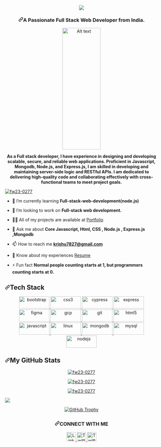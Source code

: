 <article class="markdown-body entry-content container-lg f5" itemprop="text">
 <h3 align="center" color:"red">
     <a href="https://github.com/DenverCoder1/readme-typing-svg">
          <img src="https://readme-typing-svg.demolab.com/?lines=Hello! I am Krishna Kumar 🏽; I am a Full-Stack%20Web%20Developer 🏻‍💻; interested in Coding 🏃‍♂️♂️;Curious%20to%20learn%20new%20things !&font=Fira%20Code&center=true&width=440&height=45&color=#37bcf7&vCenter=true&size=22&pause=1000"></a>
      </h3>
<h3 align="center" dir="auto"><a id="user-content-a-passionate-full-stack-web-developer-from-india" class="anchor" aria-hidden="true" href="#a-passionate-full-stack-web-developer-from-india"><svg class="octicon octicon-link" viewBox="0 0 16 16" version="1.1" width="16" height="16" aria-hidden="true"><path d="m7.775 3.275 1.25-1.25a3.5 3.5 0 1 1 4.95 4.95l-2.5 2.5a3.5 3.5 0 0 1-4.95 0 .751.751 0 0 1 .018-1.042.751.751 0 0 1 1.042-.018 1.998 1.998 0 0 0 2.83 0l2.5-2.5a2.002 2.002 0 0 0-2.83-2.83l-1.25 1.25a.751.751 0 0 1-1.042-.018.751.751 0 0 1-.018-1.042Zm-4.69 9.64a1.998 1.998 0 0 0 2.83 0l1.25-1.25a.751.751 0 0 1 1.042.018.751.751 0 0 1 .018 1.042l-1.25 1.25a3.5 3.5 0 1 1-4.95-4.95l2.5-2.5a3.5 3.5 0 0 1 4.95 0 .751.751 0 0 1-.018 1.042.751.751 0 0 1-1.042.018 1.998 1.998 0 0 0-2.83 0l-2.5 2.5a1.998 1.998 0 0 0 0 2.83Z"></path></svg></a>A Passionate Full Stack Web Developer from India.</h3>
<p dir="auto" align="center"><a target="_blank" rel="noopener noreferrer" href="https://camo.githubusercontent.com/683e2187241c641430216c864ce93fc5a0e0dfb232c5a01d1c54b54d63aa8cb2/68747470733a2f2f63646e2e6472696262626c652e636f6d2f75736572732f313136323037372f73637265656e73686f74732f333834383931342f70726f6772616d6d65722e676966"><img src="https://camo.githubusercontent.com/683e2187241c641430216c864ce93fc5a0e0dfb232c5a01d1c54b54d63aa8cb2/68747470733a2f2f63646e2e6472696262626c652e636f6d2f75736572732f313136323037372f73637265656e73686f74732f333834383931342f70726f6772616d6d65722e676966" alt="Alt text" width="50%" height="400/" style="max-width: 100%;"></a></p>
<p align="center" dir="auto"><b>As a Full stack developer, I have experience in designing and developing scalable, secure, and reliable web applications. Proficient in Javascript, Mongodb, Node.js, and Express.js, I am skilled in developing and maintaining server-side logic and RESTful APIs. I am dedicated to delivering high-quality code and collaborating effectively with cross-functional teams to meet project goals.</b></p>
 <p dir="auto"><a target="_blank" rel="noopener noreferrer nofollow" href="https://camo.githubusercontent.com/8817cf37bc8f111e0eb84cc8dcbe8cba7508e9ed0bbf872fbf827bf1c3be57b9/68747470733a2f2f6b6f6d617265762e636f6d2f67687076632f3f757365726e616d653d667732332d30323737266c6162656c3d50726f66696c65253230766965777326636f6c6f723d306537356236267374796c653d666c6174"><img src="https://camo.githubusercontent.com/8817cf37bc8f111e0eb84cc8dcbe8cba7508e9ed0bbf872fbf827bf1c3be57b9/68747470733a2f2f6b6f6d617265762e636f6d2f67687076632f3f757365726e616d653d667732332d30323737266c6162656c3d50726f66696c65253230766965777326636f6c6f723d306537356236267374796c653d666c6174" alt="fw23-0277" data-canonical-src="https://komarev.com/ghpvc/?username=fw23-0277&amp;label=Profile%20views&amp;color=0e75b6&amp;style=flat" style="max-width: 100%;"></a></p> 

     
      
<ul dir="auto">
<li>
<p dir="auto"><g-emoji class="g-emoji" alias="seedling" fallback-src="https://github.githubassets.com/images/icons/emoji/unicode/1f331.png">🌱</g-emoji> I’m currently learning <strong>Full-stack-web-development(node.js)</strong></p>
</li>
<li>
<p dir="auto"><g-emoji class="g-emoji" alias="dancers" fallback-src="https://github.githubassets.com/images/icons/emoji/unicode/1f46f.png">👯</g-emoji> I’m looking to work on <strong>Full-stack web development.</strong></p>
</li>
<li>
<p dir="auto"><g-emoji class="g-emoji" alias="man_technologist" fallback-src="https://github.githubassets.com/images/icons/emoji/unicode/1f468-1f4bb.png">👨‍💻</g-emoji> All of my projects are available at <a href="https://Krishu7827.github.io/" rel="nofollow">Portfolio</a></p>
</li>
<li>
<p dir="auto"><g-emoji class="g-emoji" alias="speech_balloon" fallback-src="https://github.githubassets.com/images/icons/emoji/unicode/1f4ac.png">💬</g-emoji> Ask me about <strong>Core Javascript, Html, CSS , Node.js , Express.js ,Mongodb</strong></p>
</li>
<li>
<p dir="auto"><g-emoji class="g-emoji" alias="mailbox" fallback-src="https://github.githubassets.com/images/icons/emoji/unicode/1f4eb.png">📫</g-emoji> How to reach me <strong><a href="mailto:krishu7827@gmail.com">krishu7827@gmail.com</a></strong></p>
</li>
<li>
<p dir="auto"><g-emoji class="g-emoji" alias="page_facing_up" fallback-src="https://github.githubassets.com/images/icons/emoji/unicode/1f4c4.png">📄</g-emoji> Know about my experiences <a href="https://drive.google.com/file/d/156MlQuWGJ-sZWc17i5Rkq-6uEcLM3q4i/view?usp=sharing" rel="nofollow">Resume</a></p>
</li>
<li>
<p dir="auto"><g-emoji class="g-emoji" alias="zap" fallback-src="https://github.githubassets.com/images/icons/emoji/unicode/26a1.png">⚡</g-emoji> Fun fact <strong>Normal people counting starts at 1, but programmers counting starts at 0.</strong></p>
</li>
</ul>
<h2 dir="auto"><a id="user-content-tech-stack" class="anchor" aria-hidden="true" href="#tech-stack"><svg class="octicon octicon-link" viewBox="0 0 16 16" version="1.1" width="16" height="16" aria-hidden="true"><path d="m7.775 3.275 1.25-1.25a3.5 3.5 0 1 1 4.95 4.95l-2.5 2.5a3.5 3.5 0 0 1-4.95 0 .751.751 0 0 1 .018-1.042.751.751 0 0 1 1.042-.018 1.998 1.998 0 0 0 2.83 0l2.5-2.5a2.002 2.002 0 0 0-2.83-2.83l-1.25 1.25a.751.751 0 0 1-1.042-.018.751.751 0 0 1-.018-1.042Zm-4.69 9.64a1.998 1.998 0 0 0 2.83 0l1.25-1.25a.751.751 0 0 1 1.042.018.751.751 0 0 1 .018 1.042l-1.25 1.25a3.5 3.5 0 1 1-4.95-4.95l2.5-2.5a3.5 3.5 0 0 1 4.95 0 .751.751 0 0 1-.018 1.042.751.751 0 0 1-1.042.018 1.998 1.998 0 0 0-2.83 0l-2.5 2.5a1.998 1.998 0 0 0 0 2.83Z"></path></svg></a>Tech Stack</h2>
 
<p align="center" justify-content="space-between" padding-left=100 padding-right=100> <a href="https://getbootstrap.com" target="_blank" rel="noreferrer">
        <img src="https://img.shields.io/badge/HTML%205-informational?style=for-the-badge&amp;logo=html5&amp;logoColor=white&amp;color=E34F26"
            alt="bootstrap" width="100" height="40" /> </a> <a href="https://www.w3schools.com/css/" target="_blank"
        rel="noreferrer"> 
         <img
            src="https://img.shields.io/badge/CSS3-informational?style=for-the-badge&amp;logo=css3&amp;logoColor=white&amp;color=1572B6"
            alt="css3" width="100" height="40" /> </a> <a href="https://www.cypress.io" target="_blank" rel="noreferrer">
        <img src="https://img.shields.io/badge/JavaScript-informational?style=for-the-badge&amp;logo=javascript&amp;logoColor=white&amp;color=F7DF1E"
            alt="cypress" width="100" height="40" /> </a> <a href="https://expressjs.com" target="_blank"
        rel="noreferrer"> <img
            src="https://img.shields.io/badge/bootstrap-%23563D7C.svg?style=for-the-badge&logo=bootstrap&logoColor=white"
            alt="express" width="100" height="40" /> </a> <a href="https://www.figma.com/" target="_blank"
        rel="noreferrer"> <img src="https://img.shields.io/badge/node.js-6DA55F?style=for-the-badge&logo=node.js&logoColor=white" alt="figma" width="100"
            height="40" /> </a> <a href="https://cloud.google.com" target="_blank" rel="noreferrer"> <img
            src="https://img.shields.io/badge/express.js-%23404d59.svg?style=for-the-badge&logo=express&logoColor=%2361DAFB" alt="gcp" width="100"
            height="40" /> </a> <a href="https://git-scm.com/" target="_blank" rel="noreferrer"> <img
            src="https://img.shields.io/badge/Git-informational?style=for-the-badge&logo=git&logoColor=white&color=F05032" alt="git" width="100" height="40" /> </a> <a
        href="https://www.w3.org/html/" target="_blank" rel="noreferrer"> <img
            src="https://img.shields.io/badge/JWT-black?style=for-the-badge&logo=JSON%20web%20tokens"
            alt="html5" width="100" height="40" /> </a> <a href="https://developer.mozilla.org/en-US/docs/Web/JavaScript"
        target="_blank" rel="noreferrer"> <img
            src="https://img.shields.io/badge/NPM-%23CB3837.svg?style=for-the-badge&logo=npm&logoColor=white"
            alt="javascript" width="100" height="40" /> </a> <a href="https://www.linux.org/" target="_blank"
        rel="noreferrer"> <img
            src="https://img.shields.io/badge/NODEMON-%23323330.svg?style=for-the-badge&logo=nodemon&logoColor=%BBDEAD" alt="linux"
            width="100" height="40" /> </a> <a href="https://www.mongodb.com/" target="_blank" rel="noreferrer"> <img
            src="https://img.shields.io/badge/Socket.io-black?style=for-the-badge&logo=socket.io&badgeColor=010101"
            alt="mongodb" width="100" height="40" /> </a> <a href="https://www.mysql.com/" target="_blank"
        rel="noreferrer"> <img
            src="https://img.shields.io/badge/MongoDB-%234ea94b.svg?style=for-the-badge&logo=mongodb&logoColor=white"
            alt="mysql" width="100" height="40" /> </a> <a href="https://nodejs.org" target="_blank" rel="noreferrer">
        <img src="https://img.shields.io/badge/Postman-informational?style=for-the-badge&amp;logo=postman&amp;logoColor=white&amp;color=FF6C37"
            alt="nodejs" width="100" height="40" /> </a> <a href="https://www.postgresql.org" target="_blank"
        rel="noreferrer">  </a>
 </p>


<h2 dir="auto"><a id="user-content-my-github-stats" class="anchor" aria-hidden="true" href="#my-github-stats"><svg class="octicon octicon-link" viewBox="0 0 16 16" version="1.1" width="16" height="16" aria-hidden="true"><path d="m7.775 3.275 1.25-1.25a3.5 3.5 0 1 1 4.95 4.95l-2.5 2.5a3.5 3.5 0 0 1-4.95 0 .751.751 0 0 1 .018-1.042.751.751 0 0 1 1.042-.018 1.998 1.998 0 0 0 2.83 0l2.5-2.5a2.002 2.002 0 0 0-2.83-2.83l-1.25 1.25a.751.751 0 0 1-1.042-.018.751.751 0 0 1-.018-1.042Zm-4.69 9.64a1.998 1.998 0 0 0 2.83 0l1.25-1.25a.751.751 0 0 1 1.042.018.751.751 0 0 1 .018 1.042l-1.25 1.25a3.5 3.5 0 1 1-4.95-4.95l2.5-2.5a3.5 3.5 0 0 1 4.95 0 .751.751 0 0 1-.018 1.042.751.751 0 0 1-1.042.018 1.998 1.998 0 0 0-2.83 0l-2.5 2.5a1.998 1.998 0 0 0 0 2.83Z"></path></svg></a>My GitHub Stats</h2>
<p align="center" dir="auto"><a target="_blank" rel="noopener noreferrer nofollow" href=""><img align="center" alt="fw23-0277" src="https://github-readme-stats.vercel.app/api/top-langs?username=Krishu7827&amp;show_icons=true&amp;locale=en&amp;layout=compact&amp;theme=dark" style="max-width: 100%;"></a></p>

<p align="center" dir="auto"><a target="_blank" rel="noopener noreferrer nofollow" href=""><img align="center" alt="fw23-0277" src="https://github-readme-stats.vercel.app/api?username=Krishu7827&amp;show_icons=true&amp;locale=en&amp;theme=dark" style="max-width: 100%;"></a></p>

<p align="center" dir="auto"><a target="_blank" rel="noopener noreferrer nofollow" href=""><img align="center" alt="fw23-0277" src="https://github-readme-streak-stats.herokuapp.com/?user=Krishu7827&amp;theme=dark" style="max-width: 100%;"></a></p>
 
<p dir="auto"><a href="https://github.com/ashutosh00710/github-readme-activity-graph"><img src="https://github-readme-activity-graph.cyclic.app/graph?username=Krishu7827&amp;bg_color=110e0f&amp;color=1ee3e6&amp;line=28e63f&amp;point=e13214&amp;area=true&amp;hide_border=true" data-canonical-src="https://github-readme-activity-graph.cyclic.app/graph?username=Krishu7827&amp;bg_color=110e0f&amp;color=1ee3e6&amp;line=28e63f&amp;point=e13214&amp;area=true&amp;hide_border=true" style="max-width: 100%;"></a></p>
<div align="center" dir="auto">
  <a href="https://github.com/ryo-ma/github-profile-trophy">
    <img src="https://github-profile-trophy.vercel.app/?username=Krishu7827&amp;theme=darkhub&amp;margin-w=15" alt="GitHub Trophy" data-canonical-src="https://github-profile-trophy.vercel.app/?username=Krishu7827&amp;theme=darkhub&amp;margin-w=15" style="max-width: 100%;">
  </a>
</div>
<h2 dir="auto"></h2><h3 align="Center" dir="auto"><a id="user-content-connect-with-me" class="anchor" aria-hidden="true" href="#connect-with-me"><svg class="octicon octicon-link" viewBox="0 0 16 16" version="1.1" width="16" height="16" aria-hidden="true"><path d="m7.775 3.275 1.25-1.25a3.5 3.5 0 1 1 4.95 4.95l-2.5 2.5a3.5 3.5 0 0 1-4.95 0 .751.751 0 0 1 .018-1.042.751.751 0 0 1 1.042-.018 1.998 1.998 0 0 0 2.83 0l2.5-2.5a2.002 2.002 0 0 0-2.83-2.83l-1.25 1.25a.751.751 0 0 1-1.042-.018.751.751 0 0 1-.018-1.042Zm-4.69 9.64a1.998 1.998 0 0 0 2.83 0l1.25-1.25a.751.751 0 0 1 1.042.018.751.751 0 0 1 .018 1.042l-1.25 1.25a3.5 3.5 0 1 1-4.95-4.95l2.5-2.5a3.5 3.5 0 0 1 4.95 0 .751.751 0 0 1-.018 1.042.751.751 0 0 1-1.042.018 1.998 1.998 0 0 0-2.83 0l-2.5 2.5a1.998 1.998 0 0 0 0 2.83Z"></path></svg></a>CONNECT WITH ME</h3>
<p align="left" dir="auto">
</p><div align="center" dir="auto">
    <a href="https://www.linkedin.com/in/krishna-kumar-733915213/" rel="nofollow">
        <img src="https://camo.githubusercontent.com/9354d286708efe5450394771240324309cd530a93524c988d92296fa01b4bd7e/68747470733a2f2f696d672e69636f6e73382e636f6d2f636f6c6f722f34382f3030303030302f6c696e6b6564696e2e706e67" alt="LinkedIn" height="30" width="30" data-canonical-src="https://img.icons8.com/color/48/000000/linkedin.png" style="max-width: 100%;">
    </a>
    <a href="https://twitter.com/@Krishna92959675" rel="nofollow">
        <img src="https://camo.githubusercontent.com/5b3c84ab5053790df98750af5c36c60fb05058f6f2d9f62e94cf48e3650cc4bc/68747470733a2f2f696d672e69636f6e73382e636f6d2f636f6c6f722f34382f3030303030302f747769747465722e706e67" alt="Twitter" height="30" width="30" data-canonical-src="https://img.icons8.com/color/48/000000/twitter.png" style="max-width: 100%;">
    </a>
  <a href="https://Krishu7827.github.io" rel="nofollow">
        <img src="https://img.shields.io/static/v1?color=%237733ff&label=Website&message=Portfolio&style=flat&logo=amp&logoColor=ffffff&labelColor=161937" alt="Twitter" height="30" width="30" data-canonical-src="https://img.shields.io/static/v1?color=%237733ff&label=Website&message=Portfolio&style=flat&logo=amp&logoColor=ffffff&labelColor=161937" style="max-width: 300;">
    </a>
</div>
</article>

